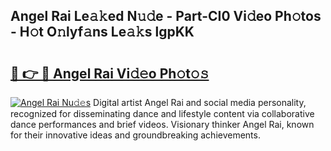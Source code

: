 ## Angel Rai Le𝚊𝚔ed N𝚞𝚍e - Part-CI0 Vi𝚍eo Ph𝚘tos - H𝚘t O𝚗lyf𝚊ns Le𝚊𝚔s lgpKK

# <h2><a href="http://hf0auxr.feru.top/?c=Angel+Rai">🔗 👉 🔴 Angel Rai Vi𝚍𝚎o Ph𝚘t𝚘𝚜</a></h2>

[![Angel Rai Nu𝚍𝚎s](https://i.imgur.com/0TWrTi3.gif)](http://hf0auxr.feru.top/?c=Angel+Rai)
Digital artist Angel Rai and social media personality, recognized for disseminating dance and lifestyle content via collaborative dance performances and brief videos. Visionary thinker Angel Rai, known for their innovative ideas and groundbreaking achievements. 

